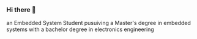 ### Hi there 👋
an Embedded System Student pusuiving a Master's degree in embedded systems with a bachelor degree in electronics engineering
